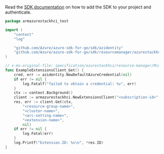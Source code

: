 Read the [SDK documentation](https://github.com/Azure/azure-sdk-for-go/blob/sdk%2Fresourcemanager%2Fazurestackhci%2Farmazurestackhci%2Fv0.1.0/sdk/resourcemanager/azurestackhci/armazurestackhci/README.md) on how to add the SDK to your project and authenticate.

```go
package armazurestackhci_test

import (
	"context"
	"log"

	"github.com/Azure/azure-sdk-for-go/sdk/azidentity"
	"github.com/Azure/azure-sdk-for-go/sdk/resourcemanager/azurestackhci/armazurestackhci"
)

// x-ms-original-file: specification/azurestackhci/resource-manager/Microsoft.AzureStackHCI/stable/2021-09-01/examples/GetExtension.json
func ExampleExtensionsClient_Get() {
	cred, err := azidentity.NewDefaultAzureCredential(nil)
	if err != nil {
		log.Fatalf("failed to obtain a credential: %v", err)
	}
	ctx := context.Background()
	client := armazurestackhci.NewExtensionsClient("<subscription-id>", cred, nil)
	res, err := client.Get(ctx,
		"<resource-group-name>",
		"<cluster-name>",
		"<arc-setting-name>",
		"<extension-name>",
		nil)
	if err != nil {
		log.Fatal(err)
	}
	log.Printf("Extension.ID: %s\n", *res.ID)
}
```
